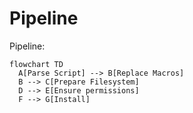 # Pipeline

Pipeline:

```mermaid
flowchart TD
  A[Parse Script] --> B[Replace Macros]
  B --> C[Prepare Filesystem]
  D --> E[Ensure permissions]
  F --> G[Install]
```
